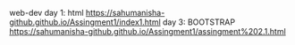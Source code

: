 web-dev
day 1: html
https://sahumanisha-github.github.io/Assingment1/index1.html
day 3: BOOTSTRAP
https://sahumanisha-github.github.io/Assingment1/assingment%202.1.html
